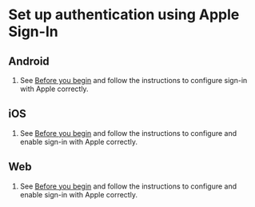 # Set up authentication using Apple Sign-In

## Android

1. See [Before you begin](https://firebase.google.com/docs/auth/android/apple#before-you-begin) and follow the instructions to configure sign-in with Apple correctly.

## iOS

1. See [Before you begin](https://firebase.google.com/docs/auth/ios/apple#before-you-begin) and follow the instructions to configure and enable sign-in with Apple correctly.

## Web

1. See [Before you begin](https://firebase.google.com/docs/auth/web/apple#before-you-begin) and follow the instructions to configure and enable sign-in with Apple correctly.
